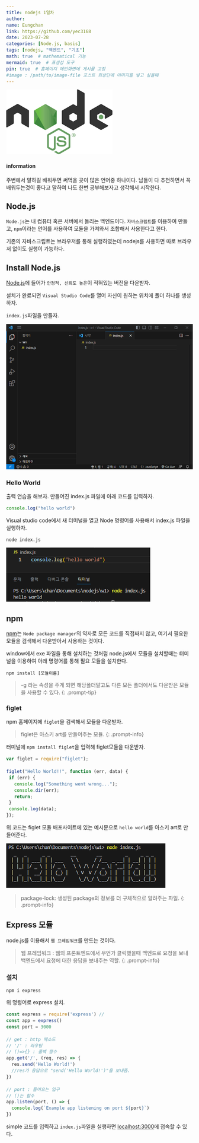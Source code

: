 ```yaml
---
title: nodejs 1일차
author:
name: Eungchan
link: https://github.com/yec3168
date: 2023-07-28
categories: [Node.js, basis]
tags: [nodejs, "백엔드", "기초"]
math: true  # mathematical 기능
mermaid: true  # 표생성 도구
pin: true  # 홈페이지 메인화면에 게시물 고정
#image : /path/to/image-file 포스트 최상단에 이미지를 넣고 싶을때
---
```


![Node.js](/assets/img/nodejs/1/nodejs.png)

#### **information**
주변에서 말하길 배워두면 써먹을 곳이 많은 언어중 하나이다. 남들이 다 추천하면서 꼭 배워두는것이 좋다고 말하여 나도 한번 공부해보자고 생각해서 시작한다.

## **Node.js**
`Node.js`는 내 컴퓨터 혹은 서버에서 돌리는 백엔드이다. `자바스크립트`를 이용하여 만들고, `npm`이라는 언어를 사용하여 모듈을 가져와서 조합해서 사용한다고 한다.

기존의 자바스크립트는 브라우저를 통해 실행하였는데 nodejs를 사용하면 따로 브라우저 없이도 실행이 가능하다.

## **Install Node.js**
[Node.js](https://nodejs.org/ko)에 들어가 `안정적, 신뢰도 높은`이 적혀있는 버전을 다운받자.

설치가 완료되면 `Visual Studio Code`를 열어 자신이 원하는 위치에 폴더 하나를 생성하자.

`index.js`파일을 만들자.

![index.js](/assets/img/nodejs/1/install.png)


### **Hello World**
 출력 연습을 해보자. 만들어진 index.js 파일에 아래 코드를 입력하자.
 ```js
 console.log("hello world")
 ```

 Visual studio code에서 새 터미널을 열고 Node 명령어를 사용해서 index.js 파일을 실행하자.

 ```console
 node index.js
 ```
 ![Node.js](/assets/img/nodejs/1/result_1.png)


## **npm**
 [npm](https://www.npmjs.com/)는 `Node package manager`의 약자로 모든 코드를 직접짜지 않고, 여기서 필요한 모듈을 검색해서 다운받아서 사용하는 것이다.

 window에서 exe 파일을 통해 설치하는 것처럼 node.js에서 모듈을 설치할때는 터미널을 이용하여 아래 명령어를 통해 필요 모듈을 설치한다.
 ```console
 npm install [모듈이름]
 ```

 > -g 라는 속성을 주게 되면 해당폴더말고도 다른 모든 폴더에서도 다운받은 모듈을 사용할 수 있다.
 {: .prompt-tip}
### **figlet**
 npm 홈페이지에 `figlet`을 검색해서 모듈을 다운받자. 
 > figlet은 아스키 art를 만들어주는 모듈.
 {: .prompt-info}

 터미널에 `npm install figlet`을 입력해 figlet모듈을 다운받자.

 ```js
 var figlet = require("figlet");

 figlet("Hello World!!", function (err, data) {
  if (err) {
    console.log("Something went wrong...");
    console.dir(err);
    return;
  }
  console.log(data);
});
 ```
 위 코드는 figlet 모듈 배포사이트에 있는 예시문으로 `hello world`를 아스키 art로 만들어준다.

  ![Node.js](/assets/img/nodejs/1/result_2.png)
 
 >package-lock: 생성된 package의 정보를 더 구체적으로 알려주는 파일.
 {: .prompt-info}


## **Express 모듈**
 node.js를 이용해서 `웹 프레임워크`를 만드는 것이다. 
 > 웹 프레임워크 : 웹의 프론트엔드에서 무언가 클릭했을때 백엔드로 요청을 보내 백엔드에서 요청에 대한 응답을 보내주는  역할.
 {: .prompt-info}

### 설치
```console
npm i express
```
위 명령어로 express 설치.

```js
const express = require('express') //
const app = express()
const port = 3000

// get : http 메소드
// '/' : 라우팅
// ()=>{} : 콜백 함수
app.get('/', (req, res) => {
  res.send('Hello World!')
  //res가 응답으로 "send('Hello World!')"을 보내줌.
})

// port : 들어오는 입구
// ()는 함수
app.listen(port, () => {
  console.log(`Example app listening on port ${port}`)
})
```
simple 코드를 입력하고 `index.js`파일을 실행하면 
[localhost:3000](http://localhost:3000/)에 접속할 수 있다.


